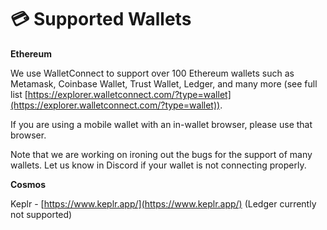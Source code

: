 # 💳 Supported Wallets

**Ethereum**

We use WalletConnect to support over 100 Ethereum wallets such as Metamask, Coinbase Wallet, Trust Wallet, Ledger, and many more (see full list [https://explorer.walletconnect.com/?type=wallet](https://explorer.walletconnect.com/?type=wallet)).

If you are using a mobile wallet with an in-wallet browser, please use that browser.



Note that we are working on ironing out the bugs for the support of many wallets. Let us know in Discord if your wallet is not connecting properly.&#x20;

**Cosmos**

Keplr - [https://www.keplr.app/](https://www.keplr.app/) (Ledger currently not supported)

